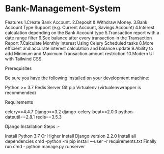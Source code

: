 # Bank-Management-System
Features
1.Create Bank Account.
2.Deposit & Withdraw Money.
3.Bank Account Type Support (e.g. Current Account, Savings Account)
4.Interest calculation depending on the Bank Account type
5.Transaction report with a date range filter
6.See balance after every transaction in the Transaction Report
7.Calculate Monthly Interest Using Celery Scheduled tasks
8.More efficient and accurate interest calculation and balance update
9.Ability to add Minimum and Maximum Transaction amount restriction
10.Modern UI with Tailwind CSS

Prerequisites

Be sure you have the following installed on your development machine:

Python >= 3.7
Redis Server
Git
pip
Virtualenv (virtualenvwrapper is recommended)

Requirements

celery==4.4.7
Django==3.2
django-celery-beat==2.0.0
python-dateutil==2.8.1
redis==3.5.3

Django Installation Steps :-

Install Python 3.7 Or Higher
Install Django version 2.2.0
Install all dependencies cmd -python -m pip install –-user -r requirements.txt
Finally run cmd - python manage.py runserver
